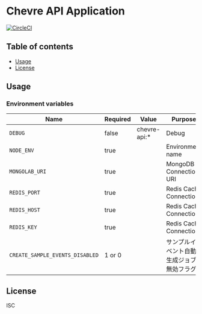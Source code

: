 # Chevre API Application

[![CircleCI](https://circleci.com/gh/toei-jp/chevre-api.svg?style=svg)](https://circleci.com/gh/toei-jp/chevre-api)

## Table of contents

* [Usage](#usage)
* [License](#license)

## Usage

### Environment variables

| Name                            | Required | Value        | Purpose                                  |
| ------------------------------- | -------- | ------------ | ---------------------------------------- |
| `DEBUG`                         | false    | chevre-api:* | Debug                                    |
| `NODE_ENV`                      | true     |              | Environment name                         |
| `MONGOLAB_URI`                  | true     |              | MongoDB Connection URI                   |
| `REDIS_PORT`                    | true     |              | Redis Cache Connection                   |
| `REDIS_HOST`                    | true     |              | Redis Cache Connection                   |
| `REDIS_KEY`                     | true     |              | Redis Cache Connection                   |
| `CREATE_SAMPLE_EVENTS_DISABLED` | 1 or 0   |              | サンプルイベント自動生成ジョブ無効フラグ |

## License

ISC
